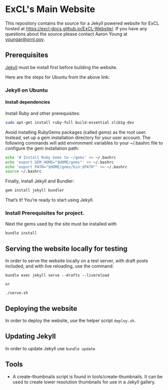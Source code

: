 # ExCL's Main Website

This repository contains the source for a Jekyll powered website for ExCL hosted at <https://excl-docs.github.io/ExCL-Website/>. If you have any questions about the source please contact Aaron Young at [youngar@ornl.gov](mailto:youngar@ornl.gov).

## Prerequisites

[Jekyll](https://jekyllrb.com/docs/installation/) must be install first before building the website.

Here are the steps for Ubuntu from the above link:

### Jekyll on Ubuntu

#### Install dependencies

Install Ruby and other prerequisites:

```bash
sudo apt-get install ruby-full build-essential zlib1g-dev
```

Avoid installing RubyGems packages (called gems) as the root user.  
Instead, set up a gem installation directory for your user account. The following commands will add environment variables to your ~/.bashrc file to configure the gem installation path:

```bash
echo '# Install Ruby Gems to ~/gems' >> ~/.bashrc
echo 'export GEM_HOME="$HOME/gems"' >> ~/.bashrc
echo 'export PATH="$HOME/gems/bin:$PATH"' >> ~/.bashrc
source ~/.bashrc
```

Finally, install Jekyll and Bundler:

```bash
gem install jekyll bundler
```

That’s it! You’re ready to start using Jekyll.

### Install Prerequisites for project.

Next the gems used by the site must be installed with 

    bundle install

## Serving the website locally for testing

In order to serve the website locally on a test server, with draft posts 
included, and with live reloading, use the command:

    bundle exec jekyll serve --drafts --livereload

    or 

    ./serve.sh

## Deploying the website

In order to deploy the website, use the helper script `deploy.sh`.

## Updating Jekyll

In order to update Jekyll use `bundle update`

## Tools

- A create-thumbnails script is found in tools/create-thumbnails. It 
  can be used to create lower resolution thumbnails for use in a Jekyll 
  gallery.

